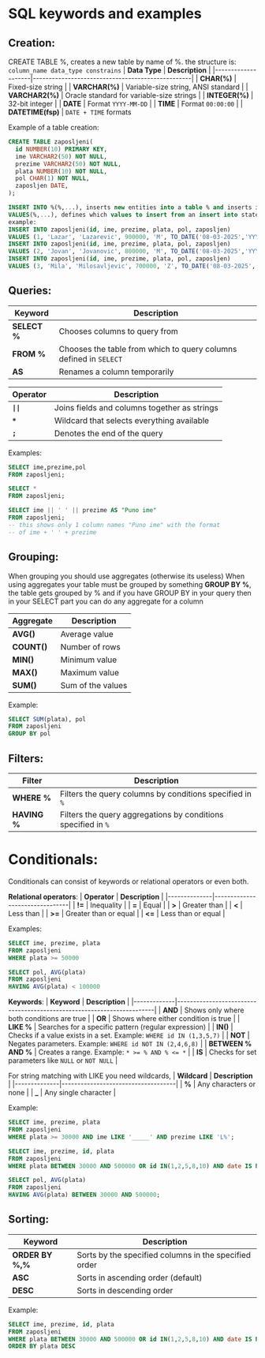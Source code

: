 # SQL keywords and examples

## **Creation**:
CREATE TABLE %, creates a new table by name of %.
the structure is:
`column_name data_type constrains`
| **Data Type**      | **Description**                                  |
|--------------------|--------------------------------------------------|
| **CHAR(%)**        | Fixed-size string                              |
| **VARCHAR(%)**     | Variable-size string, ANSI standard            |
| **VARCHAR2(%)**    | Oracle standard for variable-size strings      |
| **INTEGER(%)**     | 32-bit integer                                 |
| **DATE**           | Format `YYYY-MM-DD`                            |
| **TIME**           | Format `00:00:00`                              |
| **DATETIME(fsp)**  | `DATE + TIME` formats

Example of a table creation:
```SQL
CREATE TABLE zaposljeni(
  id NUMBER(10) PRIMARY KEY,
  ime VARCHAR2(50) NOT NULL,
  prezime VARCHAR2(50) NOT NULL,
  plata NUMBER(10) NOT NULL,
  pol CHAR(1) NOT NULL,
  zaposljen DATE,
);

INSERT INTO %(%,...), inserts new entities into a table % and inserts into % columns
VALUES(%,...), defines which values to insert from an insert into statement
example:
INSERT INTO zaposljeni(id, ime, prezime, plata, pol, zaposljen)
VALUES (1, 'Lazar', 'Lazarevic', 900000, 'M', TO_DATE('08-03-2025','YYYY-MM-DD'))
INSERT INTO zaposljeni(id, ime, prezime, plata, pol, zaposljen)
VALUES (2, 'Jovan', 'Jovanovic', 800000, 'M', TO_DATE('08-03-2025','YYYY-MM-DD'))
INSERT INTO zaposljeni(id, ime, prezime, plata, pol, zaposljen)
VALUES (3, 'Mila', 'Milosavljevic', 700000, 'Z', TO_DATE('08-03-2025','YYYY-MM-DD'));
```

## **Queries**:
| **Keyword** | **Description**                                |
|-------------|------------------------------------------------|
| **SELECT %** | Chooses columns to query from                |
| **FROM %**   | Chooses the table from which to query columns defined in `SELECT` |
| **AS**       | Renames a column temporarily                 |

| **Operator** | **Description**                                    |
|--------------|----------------------------------------------------|
| **`\|\|`**     | Joins fields and columns together as strings      |
| **`*`**      | Wildcard that selects everything available   |
| **`;`**      | Denotes the end of the query                     |

Examples:
```SQL
SELECT ime,prezime,pol
FROM zaposljeni;

SELECT *
FROM zaposljeni;

SELECT ime || ' ' || prezime AS "Puno ime"
FROM zaposljeni;
-- this shows only 1 column names "Puno ime" with the format
-- of ime + ' ' + prezime
```

## **Grouping**:
When grouping you should use aggregates (otherwise its useless)
When using aggregates your table must be grouped by something
**GROUP BY %**, the table gets grouped by %
and if you have GROUP BY in your query then
in your SELECT part you can do any aggregate for a column

| **Aggregate** | **Description**           |
|--------------|---------------------------|
| **AVG()**    | Average value |
| **COUNT()**  | Number of rows|
| **MIN()**    | Minimum value |
| **MAX()**    | Maximum value |
| **SUM()**    | Sum of the values |

Example:
```SQL
SELECT SUM(plata), pol
FROM zaposljeni
GROUP BY pol
```

## **Filters**:
| **Filter**   | **Description**                                         |
|--------------|---------------------------------------------------------|
| **WHERE %**  | Filters the query columns by conditions specified in `%` |
| **HAVING %** | Filters the query aggregations by conditions specified in `%` |

# **Conditionals**:
Conditionals can consist of keywords or relational operators
or even both.

**Relational operators**:
| **Operator** | **Description**                |
|--------------|--------------------------------|
| **!=**       | Inequality                     |
| **=**        | Equal                           |
| **>**        | Greater than                   |
| **<**        | Less than                      |
| **>=**       | Greater than or equal          |
| **<=**       | Less than or equal             |

Examples:
```SQL
SELECT ime, prezime, plata
FROM zaposljeni
WHERE plata >= 50000

SELECT pol, AVG(plata)
FROM zaposljeni
HAVING AVG(plata) < 100000
```

**Keywords**:
| **Keyword** | **Description**                                                       |
|-------------|-----------------------------------------------------------------------|
| **AND**     | Shows only where both conditions are true                            |
| **OR**      | Shows where either condition is true                                 |
| **LIKE %**  | Searches for a specific pattern (regular expression)                 |
| **IN()**    | Checks if a value exists in a set. Example: `WHERE id IN (1,3,5,7)`   |
| **NOT**     | Negates parameters. Example: `WHERE id NOT IN (2,4,6,8)`              |
| **BETWEEN % AND %** | Creates a range. Example: `* >= % AND % <= *`                    |
| **IS**      | Checks for set parameters like `NULL` or `NOT NULL`                  |

For string matching with LIKE you need wildcards,
| **Wildcard** | **Description**                    |
|--------------|------------------------------------|
| **%**        | Any characters or none            |
| **_**        | Any single character              |

Example:
```SQL
SELECT ime, prezime, plata
FROM zaposljeni
WHERE plata >= 30000 AND ime LIKE '_____' AND prezime LIKE 'L%';

SELECT ime, prezime, id, plata
FROM zaposljeni
WHERE plata BETWEEN 30000 AND 500000 OR id IN(1,2,5,8,10) AND date IS NOT NULL;

SELECT pol, AVG(plata)
FROM zaposljeni
HAVING AVG(plata) BETWEEN 30000 AND 500000;
```

## **Sorting**:
| **Keyword** | **Description**                                 |
|-------------|-------------------------------------------------|
| **ORDER BY %,%** | Sorts by the specified columns in the specified order |
| **ASC**         | Sorts in ascending order (default)          |
| **DESC**        | Sorts in descending order                   |

Example:
```SQL
SELECT ime, prezime, id, plata
FROM zaposljeni
WHERE plata BETWEEN 30000 AND 500000 OR id IN(1,2,5,8,10) AND date IS NOT NULL;
ORDER BY plata DESC
```
